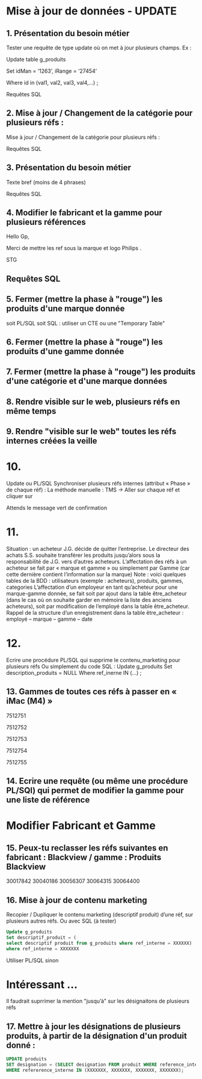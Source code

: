 # Mise à jour de données - UPDATE

## 1. Présentation du besoin métier

Tester une requête de type update où on met à jour plusieurs champs. Ex :

Update table g_produits

Set idMan = ‘1263’, iRange = ‘27454’

Where id in (val1, val2, val3, val4,…) ;

Requêtes SQL

## 2. Mise à jour / Changement de la catégorie pour plusieurs réfs :

Mise à jour / Changement de la catégorie pour plusieurs réfs :

Requêtes SQL

## 3. Présentation du besoin métier

Texte bref (moins de 4 phrases)

Requêtes SQL

## 4. Modifier le fabricant et la gamme pour plusieurs références

Hello Gp,

Merci de mettre les ref sous la marque et logo Philips .

STG

## Requêtes SQL

## 5. Fermer (mettre la phase à "rouge") les produits d'une marque donnée
soit PL/SQL
soit SQL : utiliser un CTE ou une "Temporary Table"

## 6. Fermer (mettre la phase à "rouge") les produits d'une gamme donnée

## 7. Fermer (mettre la phase à "rouge") les produits d'une catégorie et d'une marque données

## 8. Rendre visible sur le web, plusieurs réfs en même temps

## 9. Rendre "visible sur le web" toutes les réfs internes créées la veille

# 10. 
Update ou PL/SQL
Synchroniser plusieurs réfs internes (attribut « Phase » de chaque réf) : 
La méthode manuelle : 
TMS -> Aller sur chaque réf et cliquer sur 
  
Attends le message vert de confirmation

# 11.
Situation : un acheteur J.G. décide de quitter l’entreprise. Le directeur des achats S.S.  souhaite transférer les produits jusqu’alors sous la responsabilité de J.G. vers d’autres acheteurs.
L’affectation des réfs à un acheteur se fait par « marque et gamme » ou simplement par Gamme (car cette dernière contient l’information sur la marque)
Note : voici quelques tables de la BDD : utilisateurs (exemple : acheteurs), produits, gammes, categories
L’affectation d’un employeur en tant qu’acheteur pour une marque-gamme donnée, se fait soit par ajout dans la table être_acheteur (dans le cas où on souhaite garder en mémoire la liste des anciens acheteurs), 
soit par modification de l’employé dans la table être_acheteur.
Rappel de la structure d’un enregistrement dans la table être_acheteur : 
employé – marque – gamme – date

# 12.
Ecrire une procédure PL/SQL qui supprime le contenu_marketing pour plusieurs réfs
Ou simplement du code SQL :
Update g_produits
Set description_produits = NULL
Where ref_inerne IN (…) ;

## 13. Gammes de toutes ces réfs à passer en « iMac (M4) »

7512751

7512752

7512753

7512754

7512755

## 14. Ecrire une requête (ou même une procédure PL/SQl) qui permet de modifier la gamme pour une liste de référence

# Modifier Fabricant et Gamme

## 15. Peux-tu reclasser les réfs suivantes en fabricant : Blackview / gamme : Produits Blackview
30017842
30040186
30056307
30064315
30064400

## 16. Mise à jour de contenu marketing

Recopier / Dupliquer le contenu marketing (descriptif produit) d’une réf, sur plusieurs autres réfs.
Ou avec SQL (à tester)
```sql
Update g_produits
Set descriptif_produit = (
select descriptif produit from g_produits where ref_interne = XXXXXX)
where ref_interne = XXXXXXX
```

Utiliser PL/SQL sinon


# Intéressant ...
Il faudrait suprrimer la mention "jusqu’à" sur les désignaitons de plusieurs réfs

<!--
## 17. Mettre du contenu dans une balise HTML <p>...</p>

Pour toutes les réf qui ont les données "Description Existante" identiques à "Description CNET"; et dont le contenu textuel n'est pas entouré de la balise HTML <p>...</p> : 

écrire un code SQL qui : 
- soit récupérer le contenu, l'entourer dans la balise <p>...</p>, puis le charger
- soit écrire : <p> de texte et </p> en fin de texte
Je penche pour la première option.
-->

## 17. Mettre à jour les désignations de plusieurs produits, à partir de la désignation d'un produit donné :
```sql
UPDATE produits
SET designation = (SELECT designation FROM produit WHERE reference_interne = 7512536)
WHERE refererence_interne IN (XXXXXXX, XXXXXXX, XXXXXXX, XXXXXXX);
```



